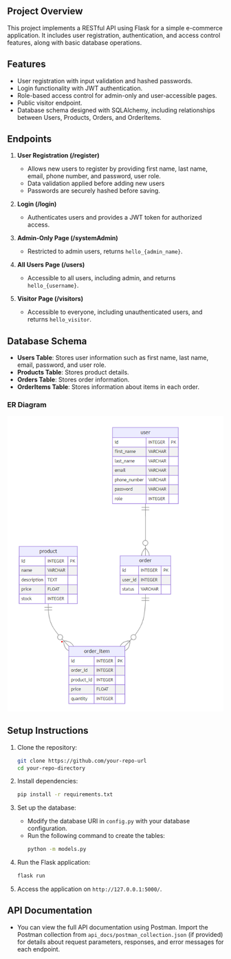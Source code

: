 
## Project Overview
This project implements a RESTful API using Flask for a simple e-commerce application. It includes user registration, authentication, and access control features, along with basic database operations.

## Features
- User registration with input validation and hashed passwords.
- Login functionality with JWT authentication.
- Role-based access control for admin-only and user-accessible pages.
- Public visitor endpoint.
- Database schema designed with SQLAlchemy, including relationships between Users, Products, Orders, and OrderItems.
  
## Endpoints
1. **User Registration (/register)**
   - Allows new users to register by providing first name, last name, email, phone number, and password, user role.
   - Data validation applied before adding new users
   - Passwords are securely hashed before saving.

2. **Login (/login)**
   - Authenticates users and provides a JWT token for authorized access.

3. **Admin-Only Page (/systemAdmin)**
   - Restricted to admin users, returns `hello_{admin_name}`.

4. **All Users Page (/users)**
   - Accessible to all users, including admin, and returns `hello_{username}`.

5. **Visitor Page (/visitors)**
   - Accessible to everyone, including unauthenticated users, and returns `hello_visitor`.

## Database Schema
- **Users Table**: Stores user information such as first name, last name, email, password, and user role.
- **Products Table**: Stores product details.
- **Orders Table**: Stores order information.
- **OrderItems Table**: Stores information about items in each order.

### ER Diagram
![alt text](https://github.com/saraabdelsalam/E-Commerece_Task/blob/main/E-Commerece_ER.png)

## Setup Instructions
1. Clone the repository:
   ```bash
   git clone https://github.com/your-repo-url
   cd your-repo-directory
   ```

2. Install dependencies:
   ```bash
   pip install -r requirements.txt
   ```

3. Set up the database:
   - Modify the database URI in `config.py` with your database configuration.
   - Run the following command to create the tables:
     ```bash
     python -m models.py
     ```

4. Run the Flask application:
   ```bash
   flask run
   ```

5. Access the application on `http://127.0.0.1:5000/`.

## API Documentation
- You can view the full API documentation using Postman. Import the Postman collection from `api_docs/postman_collection.json` (if provided) for details about request parameters, responses, and error messages for each endpoint.
